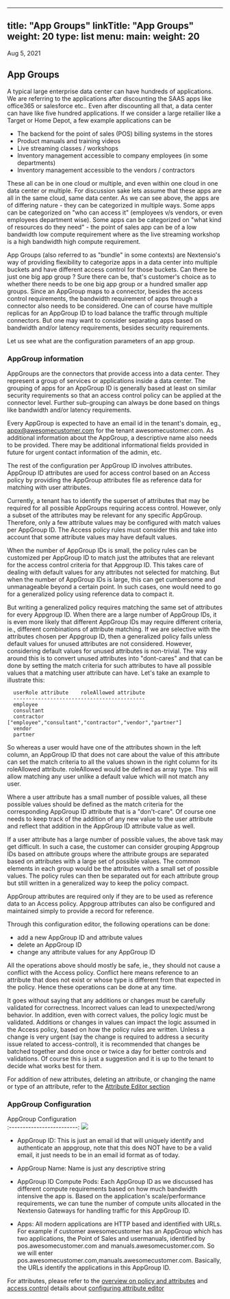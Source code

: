 
---
title: "App Groups"
linkTitle: "App Groups"
weight: 20
type: list
menu:
  main:
    weight: 20
---

Aug 5, 2021

## App Groups

A typical large enterprise data center can have hundreds of applications. We are referring
to the applications after discounting the SAAS apps like office365 or salesforce etc.. Even
after discounting all that, a data center can have like five hundred applications. If we consider
a large retailier like a Target or Home Depot, a few example applications can be

* The backend for the point of sales (POS) billing systems in the stores
* Product manuals and training videos
* Live streaming classes / workshops 
* Inventory management accessible to company employees (in some departments)
* Inventory management accessible to the vendors / contractors

These all can be in one cloud or multiple, and even within one cloud in one data center or multiple.
For discussion sake lets assume that these apps are all in the same cloud, same data center. As we
can see above, the apps are of differing nature - they can be categorized in multiple ways. Some apps
can be categorized on "who can access it" (employees v/s vendors, or even employees department wise).
Some apps can be categorized on "what kind of resources do they need" - the point of sales app can
be of a low bandwidth low compute requirement where as the live streaming workshop is a high 
bandwidth high compute requirement.

App Groups (also referred to as "bundle" in some contexts) are Nextensio's way of providing flexibility
to categorize apps in a data center into multiple buckets and have different access control for those
buckets. Can there be just one big app group ? Sure there can be, that's customer's choice as to
whether there needs to be one big app group or a hundred smaller app groups. Since an AppGroup maps
to a connector, besides the access control requirements, the bandwidth requirement of apps through a
connector also needs to be considered. One can of course have multiple replicas for an AppGroup ID to
load balance the traffic through multiple connectors. But one may want to consider separating apps
based on bandwidth and/or latency requirements, besides security requirements.

Let us see what are the configuration parameters of an app group.

### AppGroup information

AppGroups are the connectors that provide access into a data center. They represent a group of
services or applications inside a data center. The grouping of apps for an AppGroup ID is generally
based at least on similar security requirements so that an access control policy can be applied at the
connector level. Further sub-grouping can always be done based on things like bandwidth and/or latency
requirements.

Every AppGroup is expected to have an email id in the tenant's domain, eg., appx@awesomecustomer.com
for the tenant awesomecustomer.com.
As additional information about the AppGroup, a descriptive name also needs to be provided. There may be
additional informational fields provided in future for urgent contact information of the admin, etc.

The rest of the configuration per AppGroup ID involves attributes. AppGroup ID attributes are used
for access control based on an Access policy by providing the AppGroup attributes file as reference
data for matching with user attributes.

Currently, a tenant has to identify the superset of attributes that may be required for all possible
AppGroups requiring access control. However, only a subset of the attributes may be relevant
for any specific AppGroup. Therefore, only a few attribute values may be configured with match values
per AppGroup ID. The Access policy rules must consider this and take into account that some attribute
values may have default values.

When the number of AppGroup IDs is small, the policy rules can be customized per AppGroup ID to match
just the attributes that are relevant for the access control criteria for that Appgroup ID.  This takes
care of dealing with default values for any attributes not selected for matching.
But when the number of AppGroup IDs is large, this can get cumbersome and unmanageable beyond a certain
point. In such cases, one would need to go for a generalized policy using reference data to compact it.

But writing a generalized policy requires matching the same set of attributes for every Appgroup ID.
When there are a large number of AppGroup IDs, it is even more likely that different AppGroup IDs may
require different criteria, ie., different combinations of attribute matching. If we are selective with
the attributes chosen per Appgroup ID, then a generalized policy fails unless default values for unused
attributes are not considered. However, considering default values for unused attributes is non-trivial.
The way around this is to convert unused attributes into "dont-cares" and that can be done by setting
the match criteria for such attributes to have all possible values that a matching user attribute can
have. Let's take an example to illustrate this:
```
  userRole attribute	roleAllowed attribute
  -------------------------------------------
  employee
  consultant
  contractor		["employee","consultant","contractor","vendor","partner"]
  vendor
  partner
```
So whereas a user would have one of the attributes shown in the left column, an AppGroup ID
that does not care about the value of this attribute can set the match criteria to all the values
shown in the right column for its roleAllowed attribute. roleAllowed would be defined as array
type. This will allow matching any user unlike a default value which will not match any user.

Where a user attribute has a small number of possible values, all these possible values should
be defined as the match criteria for the corresponding AppGroup ID attribute that is a "don't-care".
Of course one needs to keep track of the addition of any new value to the user attribute and reflect
that addition in the AppGroup ID attribute value as well.

If a user attribute has a large number of possible values, the above task may get difficult.
In such a case, the customer can consider grouping Appgroup IDs based on attribute groups where the
attribute groups are separated based on attributes with a large set of possible values. The
common elements in each group would be the attributes with a small set of possible values.
The policy rules can then be separated out for each attribute group but still written in a
generalized way to keep the policy compact.

AppGroup attributes are required only if they are to be used as reference data to an Access policy.
Appgroup attributes can also be configured and maintained simply to provide a record for reference.

Through this configuration editor, the following operations can be done:
* add a new AppGroup ID and attribute values
* delete an AppGroup ID
* change any attribute values for any AppGroup ID

All the operations above should mostly be safe, ie., they should not cause a conflict with the Access policy.
Conflict here means reference to an attribute that does not exist or whose type is different from
that expected in the policy. Hence these operations can be done at any time.

It goes without saying that any additions or changes must be carefully validated for correctness.
Incorrect values can lead to unexpected/wrong behavior. In addition, even with correct values, the
policy logic must be validated. Additions or changes in values can impact the logic assumed in the
Access policy, based on how the policy rules are written.
Unless a change is very urgent (say the change is required to address a security issue related to
access-control), it is recommended that changes be batched together and done once or twice a day
for better controls and validations. Of course this is just a suggestion and it is up to the tenant
to decide what works best for them.

For addition of new attributes, deleting an attribute, or changing the name or type of an attribute,
refer to the [Attribute Editor section](../configurations/attributeeditor.html)


### AppGroup Configuration

AppGroup Configuration             
:-------------------------:
![](/configurations/appgroups/appgroup_add.jpg)

* AppGroup ID: This is just an email id that will uniquely identify and authenticate an appgroup, 
note that this does NOT have to be a valid email, it just needs to be in an email id format as
of today.

* AppGroup Name: Name is just any descriptive string

* AppGroup ID Compute Pods: Each AppGroup ID as we discussed has different compute requirements
based on how much bandwidth intensive the app is. Based on the application's scale/performance
requirements, we can tune the number of compute units allocated in the Nextensio Gateways
for handling traffic for this AppGroup ID.

* Apps: All modern applications are HTTP based and identified with URLs. For example if 
customer awesomecustomer has an AppGroup which has two applications, the Point of Sales
and usermanuals, identified by pos.awesomecustomer.com and manuals.awesomecustomer.com.
So we will enter pos.awesomecustomer.com,manuals.awesomecustomer.com. Basically, the URLs 
identify the applications in this AppGroup ID.

For attributes, please refer to the [overview on policy and attributes](/architecture/policyattr.html) 
and [access control](/architecture/accesscontrol.html) details about [configuring attribute editor](../configurations/attributeeditor.html) 